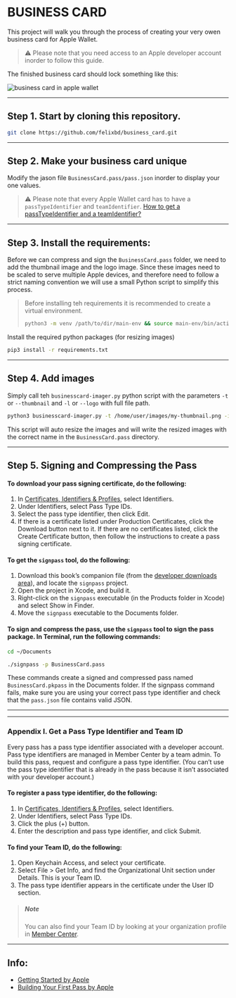 # BUSINESS CARD

This project will walk you through the process of creating your very owen business card for Apple Wallet.

> ⚠️ Please note that you need access to an Apple developer account inorder to follow this guide.

The finished business card should lock something like this:

![business card in apple wallet](/docs/business-card-in-apple-wallet.png)

---

## Step 1. Start by cloning this repository.

```bash
git clone https://github.com/felixbd/business_card.git
```

---

## Step 2. Make your business card unique

Modify the jason file `BusinessCard.pass/pass.json` inorder to display your one values.

> ⚠️ Please note that every Apple Wallet card has to have a `passTypeIdentifier` and  `teamIdentifier`.
> [How to get a passTypeIdentifier and a teamIdentifier?](#appendix-i-get-a-pass-type-identifier-and-team-id)

---

## Step 3. Install the requirements:

Before we can compress and sign the `BusinessCard.pass` folder, we need to add the thumbnail image and the logo image.
Since these images need to be scaled to serve multiple Apple devices, and therefore need to follow a strict naming
convention we will use a small Python script to simplify this process.

> Before installing teh requirements it is recommended to create a virtual environment.
> ```bash
> python3 -m venv /path/to/dir/main-env && source main-env/bin/activate
> ```

Install the required python packages (for resizing images)
```bash
pip3 install -r requirements.txt
```

---

## Step 4. Add images

Simply call teh `businesscard-imager.py` python script with the parameters `-t` or `--thumbnail` and `-l` or `--logo` with full file path.

```bash
python3 businesscard-imager.py -t /home/user/images/my-thumbnail.png -i /home/user/images/my-logo.png
```

This script will auto resize the images and will write the resized images with the correct name in the `BusinessCard.pass` directory.

---

## Step 5. Signing and Compressing the Pass

#### To download your pass signing certificate, do the following:

  1. In [Certificates, Identifiers & Profiles](http://developer.apple.com/account), select Identifiers.
  2. Under Identifiers, select Pass Type IDs.
  3. Select the pass type identifier, then click Edit.
  4. If there is a certificate listed under Production Certificates, click the Download button next to it.
  If there are no certificates listed, click the Create Certificate button, then follow the instructions to create a pass signing certificate.

#### To get the `signpass` tool, do the following:

  1. Download this book’s companion file (from the [developer downloads area](https://developer.apple.com/services-account/download?path=/iOS/Wallet_Support_Materials/WalletCompanionFiles.zip)), and locate the `signpass` project.
  2. Open the project in Xcode, and build it.
  3. Right-click on the `signpass` executable (in the Products folder in Xcode) and select Show in Finder.
  4. Move the `signpass` executable to the Documents folder.

#### To sign and compress the pass, use the `signpass` tool to sign the pass package. In Terminal, run the following commands:

```bash
cd ~/Documents
```

```bash
./signpass -p BusinessCard.pass
```

These commands create a signed and compressed pass named `BusinessCard.pkpass` in the Documents folder.
If the signpass command fails, make sure you are using your correct pass type identifier and check that the `pass.json` file contains valid JSON. 

---
---

### Appendix I. Get a Pass Type Identifier and Team ID

Every pass has a pass type identifier associated with a developer account. Pass type identifiers are managed in Member Center by a team admin.
To build this pass, request and configure a pass type identifier. (You can’t use the pass type identifier that is already in the pass because it isn’t associated with your developer account.)

#### To register a pass type identifier, do the following:

  1. In [Certificates, Identifiers & Profiles](http://developer.apple.com/account), select Identifiers.
  2. Under Identifiers, select Pass Type IDs.
  3. Click the plus (+) button.
  4. Enter the description and pass type identifier, and click Submit.

#### To find your Team ID, do the following:

  1. Open Keychain Access, and select your certificate.
  2. Select File > Get Info, and find the Organizational Unit section under Details. This is your Team ID.
  3. The pass type identifier appears in the certificate under the User ID section.

>##### Note
>You can also find your Team ID by looking at your organization profile in [Member Center](https://developer.apple.com/membercenter/).

---

## Info:
- [Getting Started by Apple](https://developer.apple.com/library/archive/documentation/UserExperience/Conceptual/PassKit_PG/index.html#//apple_ref/doc/uid/TP40012195-CH1-SW1)
- [Building Your First Pass by Apple](https://developer.apple.com/library/archive/documentation/UserExperience/Conceptual/PassKit_PG/YourFirst.html#//apple_ref/doc/uid/TP40012195-CH2-SW1)

